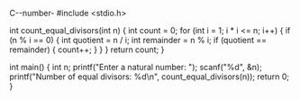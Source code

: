 C--number-
#include <stdio.h>

int count_equal_divisors(int n) {
    int count = 0;
    for (int i = 1; i * i <= n; i++) {
        if (n % i == 0) {
            int quotient = n / i;
            int remainder = n % i;
            if (quotient == remainder) {
                count++;
            }
        }
    }
    return count;
}

int main() {
    int n;
    printf("Enter a natural number: ");
    scanf("%d", &n);
    printf("Number of equal divisors: %d\n", count_equal_divisors(n));
    return 0;
}
